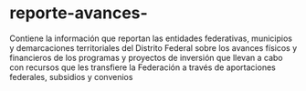 # reporte-avances-
Contiene la información que reportan las entidades federativas, municipios y demarcaciones territoriales del Distrito Federal sobre los avances físicos y financieros de los programas y proyectos de inversión que llevan a cabo con recursos que les transfiere la Federación a través de aportaciones federales, subsidios y convenios
